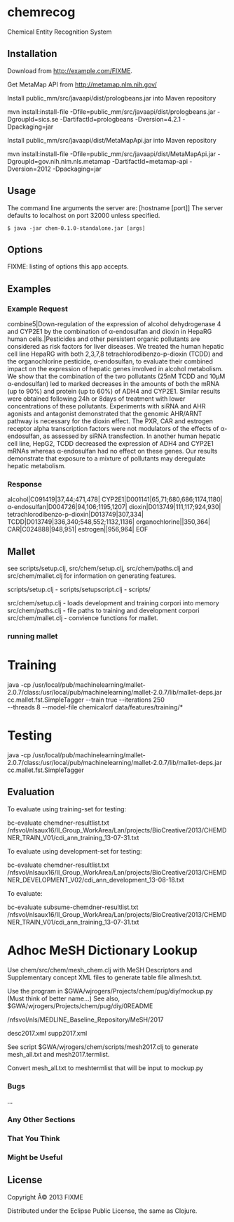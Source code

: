 # chemrecog

Chemical Entity Recognition System

## Installation

Download from http://example.com/FIXME.

Get MetaMap API from http://metamap.nlm.nih.gov/

Install public_mm/src/javaapi/dist/prologbeans.jar into Maven repository

mvn install:install-file -Dfile=public_mm/src/javaapi/dist/prologbeans.jar -DgroupId=sics.se -DartifactId=prologbeans -Dversion=4.2.1 -Dpackaging=jar

Install public_mm/src/javaapi/dist/MetaMapApi.jar into Maven repository

mvn install:install-file -Dfile=public_mm/src/javaapi/dist/MetaMapApi.jar -DgroupId=gov.nih.nlm.nls.metamap -DartifactId=metamap-api -Dversion=2012 -Dpackaging=jar

## Usage

The command line arguments the server are: [hostname [port]]
The server defaults to localhost on port 32000 unless specified.

    $ java -jar chem-0.1.0-standalone.jar [args]

## Options

FIXME: listing of options this app accepts.

## Examples

### Example Request

combine5|Down-regulation of the expression of alcohol dehydrogenase 4 and CYP2E1 by the combination of α-endosulfan and dioxin in HepaRG human cells.|Pesticides and other persistent organic pollutants are considered as risk factors for liver diseases. We treated the human hepatic cell line HepaRG with both 2,3,7,8 tetrachlorodibenzo-p-dioxin (TCDD) and the organochlorine pesticide, α-endosulfan, to evaluate their combined impact on the expression of hepatic genes involved in alcohol metabolism. We show that the combination of the two pollutants (25nM TCDD and 10μM α-endosulfan) led to marked decreases in the amounts of both the mRNA (up to 90%) and protein (up to 60%) of ADH4 and CYP2E1. Similar results were obtained following 24h or 8days of treatment with lower concentrations of these pollutants. Experiments with siRNA and AHR agonists and antagonist demonstrated that the genomic AHR/ARNT pathway is necessary for the dioxin effect. The PXR, CAR and estrogen receptor alpha transcription factors were not modulators of the effects of α-endosulfan, as assessed by siRNA transfection. In another human hepatic cell line, HepG2, TCDD decreased the expression of ADH4 and CYP2E1 mRNAs whereas α-endosulfan had no effect on these genes. Our results demonstrate that exposure to a mixture of pollutants may deregulate hepatic metabolism.

### Response

alcohol|C091419|37,44;471,478|
CYP2E1|D001141|65,71;680,686;1174,1180|
α-endosulfan|D004726|94,106;1195,1207|
dioxin|D013749|111,117;924,930|
tetrachlorodibenzo-p-dioxin|D013749|307,334|
TCDD|D013749|336,340;548,552;1132,1136|
organochlorine||350,364|
CAR|C024888|948,951|
estrogen||956,964|
EOF

## Mallet

see scripts/setup.clj, src/chem/setup.clj, src/chem/paths.clj and 
src/chem/mallet.clj for information on generating features.

scripts/setup.clj       -
scripts/setupscript.clj -
scripts/

src/chem/setup.clj      - loads development and training corpori into memory
src/chem/paths.clj      - file paths to training and development corpori
src/chem/mallet.clj     - convience functions for mallet.


### running mallet 

Training
========

java -cp /usr/local/pub/machinelearning/mallet-2.0.7/class:/usr/local/pub/machinelearning/mallet-2.0.7/lib/mallet-deps.jar \
    cc.mallet.fst.SimpleTagger --train true --iterations 250 \
    --threads 8 --model-file chemicalcrf data/features/training/*

Testing
=======

java -cp /usr/local/pub/machinelearning/mallet-2.0.7/class:/usr/local/pub/machinelearning/mallet-2.0.7/lib/mallet-deps.jar \
    cc.mallet.fst.SimpleTagger

## Evaluation

To evaluate using training-set for testing:

bc-evaluate chemdner-resultlist.txt /nfsvol/nlsaux16/II\_Group\_WorkArea/Lan/projects/BioCreative/2013/CHEMDNER\_TRAIN\_V01/cdi\_ann\_training\_13-07-31.txt

To evaluate using development-set for testing:

bc-evaluate chemdner-resultlist.txt /nfsvol/nlsaux16/II\_Group\_WorkArea/Lan/projects/BioCreative/2013/CHEMDNER\_DEVELOPMENT\_V02/cdi\_ann\_development_13-08-18.txt

To evaluate:

bc-evaluate subsume-chemdner-resultlist.txt /nfsvol/nlsaux16/II\_Group\_WorkArea/Lan/projects/BioCreative/2013/CHEMDNER\_TRAIN\_V01/cdi\_ann\_training_13-07-31.txt

Adhoc MeSH Dictionary Lookup
====================================

Use chem/src/chem/mesh_chem.clj with MeSH Descriptors and
Supplementary concept XML files to generate table file allmesh.txt.

Use the program in $GWA/wjrogers/Projects/chem/pug/diy/mockup.py (Must think of better name...)
See also, $GWA/wjrogers/Projects/chem/pug/diy/0README


/nfsvol/nls/MEDLINE\_Baseline\_Repository/MeSH/2017

  desc2017.xml
  supp2017.xml

See script $GWA/wjrogers/chem/scripts/mesh2017.clj to generate mesh_all.txt and mesh2017.termlist.

Convert mesh_all.txt to meshtermlist that will be input to mockup.py


  
### Bugs

...

### Any Other Sections
### That You Think
### Might be Useful

## License

Copyright Â© 2013 FIXME

Distributed under the Eclipse Public License, the same as Clojure.
